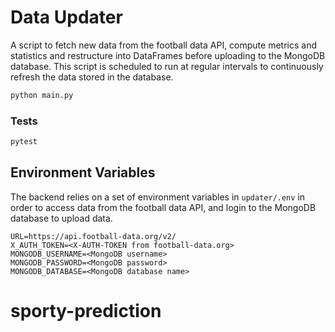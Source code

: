 # Data Updater

A script to fetch new data from the football data API, compute metrics and statistics and restructure into DataFrames before uploading to the MongoDB database. This script is scheduled to run at regular intervals to continuously refresh the data stored in the database.

```bash
python main.py
```

### Tests

```bash
pytest
```

## Environment Variables

The backend relies on a set of environment variables in `updater/.env` in order to access data from the football data API, and login to the MongoDB database to upload data.

```text
URL=https://api.football-data.org/v2/
X_AUTH_TOKEN=<X-AUTH-TOKEN from football-data.org>
MONGODB_USERNAME=<MongoDB username>
MONGODB_PASSWORD=<MongoDB password>
MONGODB_DATABASE=<MongoDB database name>
```
# sporty-prediction
